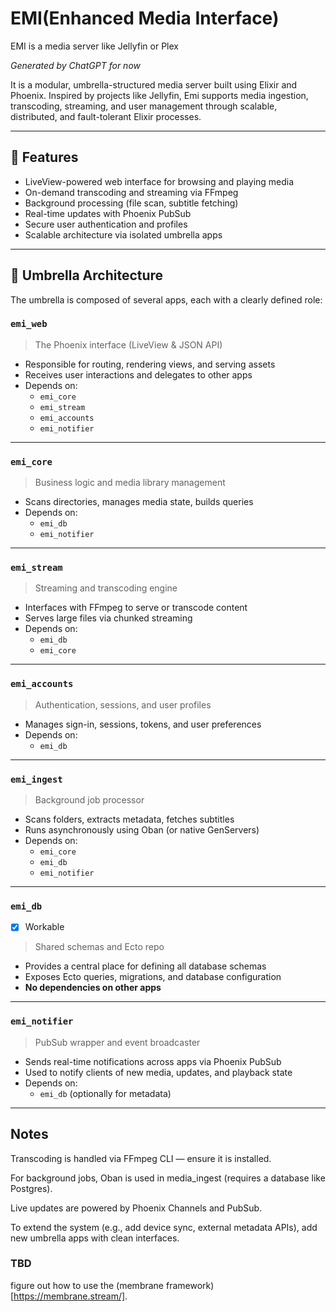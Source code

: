 # EMI(Enhanced Media Interface)

EMI is a media server like Jellyfin or Plex


*Generated by ChatGPT for now*

It is a modular, umbrella-structured media server built using Elixir and Phoenix. Inspired by projects like Jellyfin, Emi supports media ingestion, transcoding, streaming, and user management through scalable, distributed, and fault-tolerant Elixir processes.

---

## 🚀 Features

- LiveView-powered web interface for browsing and playing media
- On-demand transcoding and streaming via FFmpeg
- Background processing (file scan, subtitle fetching)
- Real-time updates with Phoenix PubSub
- Secure user authentication and profiles
- Scalable architecture via isolated umbrella apps

---

## 🧱 Umbrella Architecture

The umbrella is composed of several apps, each with a clearly defined role:

### `emi_web`
> The Phoenix interface (LiveView & JSON API)

- Responsible for routing, rendering views, and serving assets
- Receives user interactions and delegates to other apps
- Depends on:
  - `emi_core`
  - `emi_stream`
  - `emi_accounts`
  - `emi_notifier`

---

### `emi_core`
> Business logic and media library management

- Scans directories, manages media state, builds queries
- Depends on:
  - `emi_db`
  - `emi_notifier`

---

### `emi_stream`
> Streaming and transcoding engine

- Interfaces with FFmpeg to serve or transcode content
- Serves large files via chunked streaming
- Depends on:
  - `emi_db`
  - `emi_core`

---

### `emi_accounts`
> Authentication, sessions, and user profiles

- Manages sign-in, sessions, tokens, and user preferences
- Depends on:
  - `emi_db`

---

### `emi_ingest`
> Background job processor

- Scans folders, extracts metadata, fetches subtitles
- Runs asynchronously using Oban (or native GenServers)
- Depends on:
  - `emi_core`
  - `emi_db`
  - `emi_notifier`

---

### `emi_db`
- [x] Workable
> Shared schemas and Ecto repo

- Provides a central place for defining all database schemas
- Exposes Ecto queries, migrations, and database configuration
- **No dependencies on other apps**

---

### `emi_notifier`
> PubSub wrapper and event broadcaster

- Sends real-time notifications across apps via Phoenix PubSub
- Used to notify clients of new media, updates, and playback state
- Depends on:
  - `emi_db` (optionally for metadata)

---

## Notes

Transcoding is handled via FFmpeg CLI — ensure it is installed.

For background jobs, Oban is used in media_ingest (requires a database like Postgres).

Live updates are powered by Phoenix Channels and PubSub.

To extend the system (e.g., add device sync, external metadata APIs), add new umbrella apps with clean interfaces.

### TBD
figure out how to use the (membrane framework)[https://membrane.stream/].
